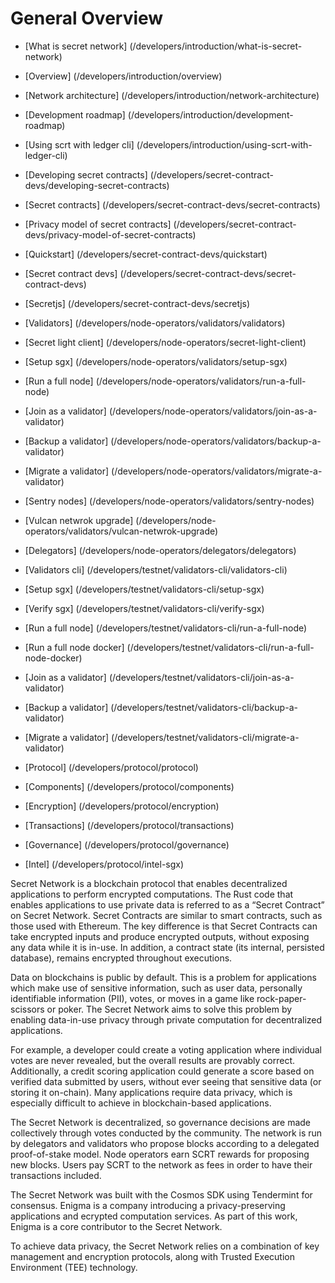 <slim-column>

#  General Overview

- [What is secret network] (/developers/introduction/what-is-secret-network)
- [Overview] (/developers/introduction/overview)
- [Network architecture] (/developers/introduction/network-architecture)
- [Development roadmap] (/developers/introduction/development-roadmap)
- [Using scrt with ledger cli] (/developers/introduction/using-scrt-with-ledger-cli)
 

- [Developing secret contracts] (/developers/secret-contract-devs/developing-secret-contracts)
- [Secret contracts] (/developers/secret-contract-devs/secret-contracts)
- [Privacy model of secret contracts] (/developers/secret-contract-devs/privacy-model-of-secret-contracts)
- [Quickstart] (/developers/secret-contract-devs/quickstart)
- [Secret contract devs] (/developers/secret-contract-devs/secret-contract-devs)
- [Secretjs] (/developers/secret-contract-devs/secretjs)


 
- [Validators] (/developers/node-operators/validators/validators)
- [Secret light client] (/developers/node-operators/secret-light-client)
- [Setup sgx] (/developers/node-operators/validators/setup-sgx)
- [Run a full node] (/developers/node-operators/validators/run-a-full-node)
- [Join as a validator] (/developers/node-operators/validators/join-as-a-validator)
- [Backup a validator] (/developers/node-operators/validators/backup-a-validator)
- [Migrate a validator] (/developers/node-operators/validators/migrate-a-validator)
- [Sentry nodes] (/developers/node-operators/validators/sentry-nodes)
- [Vulcan netwrok upgrade] (/developers/node-operators/validators/vulcan-netwrok-upgrade)
- [Delegators] (/developers/node-operators/delegators/delegators)

 
- [Validators cli] (/developers/testnet/validators-cli/validators-cli)
- [Setup sgx] (/developers/testnet/validators-cli/setup-sgx)
- [Verify sgx] (/developers/testnet/validators-cli/verify-sgx)
- [Run a full node] (/developers/testnet/validators-cli/run-a-full-node)
- [Run a full node docker] (/developers/testnet/validators-cli/run-a-full-node-docker)
- [Join as a validator] (/developers/testnet/validators-cli/join-as-a-validator)
- [Backup a validator] (/developers/testnet/validators-cli/backup-a-validator)
- [Migrate a validator] (/developers/testnet/validators-cli/migrate-a-validator)


- [Protocol] (/developers/protocol/protocol)
- [Components] (/developers/protocol/components)
- [Encryption] (/developers/protocol/encryption)
- [Transactions] (/developers/protocol/transactions)
- [Governance] (/developers/protocol/governance)
- [Intel] (/developers/protocol/intel-sgx)

Secret Network is a blockchain protocol that enables decentralized applications to perform encrypted computations. The Rust code that enables applications to use private data is referred to as a “Secret Contract” on Secret Network. Secret Contracts are similar to smart contracts, such as those used with Ethereum. The key difference is that Secret Contracts can take encrypted inputs and produce encrypted outputs, without exposing any data while it is in-use. In addition, a contract state (its internal, persisted database), remains encrypted throughout executions.

Data on blockchains is public by default. This is a problem for applications which make use of sensitive information, such as user data, personally identifiable information (PII), votes, or moves in a game like rock-paper-scissors or poker. The Secret Network aims to solve this problem by enabling data-in-use privacy through private computation for decentralized applications.

For example, a developer could create a voting application where individual votes are never revealed, but the overall results are provably correct. Additionally, a credit scoring application could generate a score based on verified data submitted by users, without ever seeing that sensitive data (or storing it on-chain). Many applications require data privacy, which is especially difficult to achieve in blockchain-based applications.

The Secret Network is decentralized, so governance decisions are made collectively through votes conducted by the community. The network is run by delegators and validators who propose blocks according to a delegated proof-of-stake model. Node operators earn SCRT rewards for proposing new blocks. Users pay SCRT to the network as fees in order to have their transactions included.

The Secret Network was built with the Cosmos SDK using Tendermint for consensus. Enigma is a company introducing a privacy-preserving applications and ecrypted computation services. As part of this work, Enigma is a core contributor to the Secret Network.

To achieve data privacy, the Secret Network relies on a combination of key management and encryption protocols, along with Trusted Execution Environment (TEE) technology.

</slim-column>